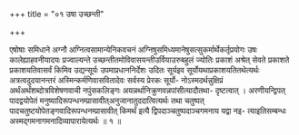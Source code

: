 +++
title = "०१ उषा उच्छन्ती"

+++

एषोषाः समिधाने अग्नौ अग्नित्वसामान्येनिकवचनं अग्निषुसमिध्यमानेषुसत्सुकर्मार्थेकर्तृप्रयोगः उषः कालेह्याहवनीयादयः प्रज्वाल्यन्ते उच्छन्तीतमोविवासयन्तीउर्वियाउरुबहुलं ज्योतिः प्रकाशं अश्रेत् सेवते प्रकाशते प्रकाशयतिवासर्वं किमिव उद्यन्सूर्यः उपमाप्रधाननिर्देशः उदितः सूर्यइव सूर्योयथाप्रकाशयतितथेत्यर्थः अत्रत्वदुदयानन्तरं अस्मिन्कर्मणिवासवितादेवः सर्वस्य प्रेरकः सूर्यो- नोऽस्मदर्थन्नुक्षिप्रं अर्थंअर्थंशब्दोत्रविशेषणवाची नपुंसकलिङ्गः अयन्नर्थानिक्रुणवन्नपांसीत्यादौतथा- दृष्टत्वात् । अरणीयन्द्विपत् पादद्वयोपेतं मनुष्यादिरूपन्धनम्प्रासावीत्अनुजानातुददात्वित्यर्थः तथा चतुष्पत् पादचतुष्टयोपेतङ्गवादिरूपन्धनम्प्रासावीत् किमर्थं इत्यै द्विपदाञ्चतुष्पदाञ्चगमनाय यद्वा नइ- त्याइतिसम्बन्धः अस्मद्गमनागमनादिव्यापारायेत्यर्थः ॥ १ ॥